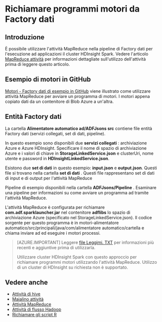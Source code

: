 <properties 
    pageTitle="Richiamare programmi motori di Azure Data Factory" 
    description="Informazioni su come richiamare programmi motori da una factory di Azure dati utilizzando l'attività MapReduce." 
    services="data-factory" 
    documentationCenter="" 
    authors="spelluru" 
    manager="jhubbard" 
    editor="monicar"/>

<tags 
    ms.service="data-factory" 
    ms.workload="data-services" 
    ms.tgt_pltfrm="na" 
    ms.devlang="na" 
    ms.topic="article" 
    ms.date="08/25/2016" 
    ms.author="spelluru"/>

# <a name="invoke-spark-programs-from-data-factory"></a>Richiamare programmi motori da Factory dati
## <a name="introduction"></a>Introduzione
È possibile utilizzare l'attività MapReduce nella pipeline di Factory dati per l'esecuzione ad applicazioni il cluster HDInsight Spark. Vedere l'articolo [MapReduce attività](data-factory-map-reduce.md) per informazioni dettagliate sull'utilizzo dell'attività prima di leggere questo articolo. 

## <a name="spark-sample-on-github"></a>Esempio di motori in GitHub
[Motori - Factory dati di esempio in GitHub](https://github.com/Azure/Azure-DataFactory/tree/master/Samples/Spark) viene illustrato come utilizzare attività MapReduce per avviare un programma di motori. I motori appena copiato dati da un contenitore di Blob Azure a un'altra. 

## <a name="data-factory-entities"></a>Entità Factory dati
La cartella **Alimentatore automatico ad/ADFJsons src** contiene file entità Factory dati (servizi collegati, set di dati, pipeline).  

In questo esempio sono disponibili due **servizi collegati** : archiviazione Azure e Azure HDInsight. Specificare il nome di spazio di archiviazione Azure e i valori di chiave in **StorageLinkedService.json** e clusterUri, nome utente e password in **HDInsightLinkedService.json**.

Esistono due **set di dati** in questo esempio: **input.json** e **output.json**. Questi file si trovano nella cartella **set di dati** .  Questi file rappresentano set di dati di input e di output per l'attività MapReduce

Pipeline di esempio disponibili nella cartella **ADFJsons/Pipeline** . Esaminare una pipeline per informazioni su come avviare un programma ad tramite l'attività MapReduce. 

L'attività MapReduce è configurata per richiamare **com.adf.sparklauncher.jar** nel contenitore **adflibs** lo spazio di archiviazione Azure (specificato nel StorageLinkedService.json). Il codice sorgente per questo programma è in motori-alimentatore automatico/src/principali/java/com/alimentatore automatico/cartella e chiama inviare ad ed eseguire i motori processi. 

> [AZURE.IMPORTANT] 
> Leggere [file Leggimi. TXT](https://github.com/Azure/Azure-DataFactory/blob/master/Samples/Spark/README.txt) per informazioni più recenti e aggiuntive prima di utilizzarla. 
>  
> Utilizzare cluster HDInsight Spark con questo approccio per richiamare programmi motori utilizzando l'attività MapReduce. Utilizzo di un cluster di HDInsight su richiesta non è supportato.   


## <a name="see-also"></a>Vedere anche
- [Attività di hive](data-factory-hive-activity.md)
- [Maialino attività](data-factory-pig-activity.md)
- [Attività MapReduce](data-factory-map-reduce.md)
- [Attività di flusso Hadoop](data-factory-hadoop-streaming-activity.md)
- [Richiamare gli script R](https://github.com/Azure/Azure-DataFactory/tree/master/Samples/RunRScriptUsingADFSample)
